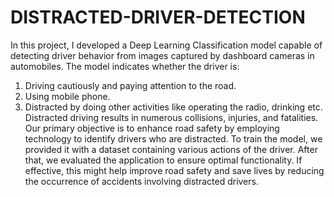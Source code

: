 # DISTRACTED-DRIVER-DETECTION
In this project, I developed a Deep Learning Classification model capable of detecting driver behavior from images captured by dashboard cameras in automobiles.
The model indicates whether the driver is:
   1. Driving cautiously and paying attention to the road. 
   2. Using mobile phone.
   3. Distracted by doing other activities like operating the radio, drinking etc.
Distracted driving results in numerous collisions, injuries, and fatalities. Our primary objective is to enhance road safety by employing technology to identify drivers who are distracted. To train the model, we provided it with a dataset containing various actions of the driver. After that, we evaluated the application to ensure optimal functionality. If effective, this might help improve road safety and save lives by reducing the occurrence of accidents involving distracted drivers.


